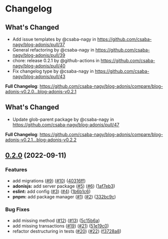 # Changelog

## What's Changed
* Add issue templates by @csaba-nagy in https://github.com/csaba-nagy/blog-adonis/pull/37
* General refactoring by @csaba-nagy in https://github.com/csaba-nagy/blog-adonis/pull/39
* chore: release 0.2.1 by @github-actions in https://github.com/csaba-nagy/blog-adonis/pull/40
* Fix changelog type by @csaba-nagy in https://github.com/csaba-nagy/blog-adonis/pull/43


**Full Changelog**: https://github.com/csaba-nagy/blog-adonis/compare/blog-adonis-v0.2.0...blog-adonis-v0.2.1

## What's Changed
* Update glob-parent package by @csaba-nagy in https://github.com/csaba-nagy/blog-adonis/pull/47


**Full Changelog**: https://github.com/csaba-nagy/blog-adonis/compare/blog-adonis-v0.2.1...blog-adonis-v0.2.2

## [0.2.0](https://github.com/csaba-nagy/blog-adonis/compare/blog-adonis-v0.1.0...blog-adonis-v0.2.0) (2022-09-11)


### Features

* add migrations ([#9](https://github.com/csaba-nagy/blog-adonis/issues/9)) ([#10](https://github.com/csaba-nagy/blog-adonis/issues/10)) ([40316ff](https://github.com/csaba-nagy/blog-adonis/commit/40316ff5bce34f1f2789d900205538b9665ea5fb))
* **adonisjs:** add server package ([#5](https://github.com/csaba-nagy/blog-adonis/issues/5)) ([#6](https://github.com/csaba-nagy/blog-adonis/issues/6)) ([1af7eb3](https://github.com/csaba-nagy/blog-adonis/commit/1af7eb36330d313e34c5957f3c41d1e7442ed166))
* **eslint:** add config ([#3](https://github.com/csaba-nagy/blog-adonis/issues/3)) ([#4](https://github.com/csaba-nagy/blog-adonis/issues/4)) ([1b6b1c6](https://github.com/csaba-nagy/blog-adonis/commit/1b6b1c6402965993ca7c74b13987c1587139d08b))
* **pnpm:** add package manager ([#1](https://github.com/csaba-nagy/blog-adonis/issues/1)) ([#2](https://github.com/csaba-nagy/blog-adonis/issues/2)) ([332bc9c](https://github.com/csaba-nagy/blog-adonis/commit/332bc9c5cb8edf4cad900654e8bce16911dfd019))


### Bug Fixes

* add missing method ([#12](https://github.com/csaba-nagy/blog-adonis/issues/12)) ([#13](https://github.com/csaba-nagy/blog-adonis/issues/13)) ([5c15b6a](https://github.com/csaba-nagy/blog-adonis/commit/5c15b6ad7e3dbbc6c9150cb03312d47b61b9a35e))
* add missing transactions ([#19](https://github.com/csaba-nagy/blog-adonis/issues/19)) ([#21](https://github.com/csaba-nagy/blog-adonis/issues/21)) ([51e19c0](https://github.com/csaba-nagy/blog-adonis/commit/51e19c07fb97f767929a0a5e9e834b7e9c616ada))
* refactor destructuring in tests ([#20](https://github.com/csaba-nagy/blog-adonis/issues/20)) ([#22](https://github.com/csaba-nagy/blog-adonis/issues/22)) ([f3728a8](https://github.com/csaba-nagy/blog-adonis/commit/f3728a82c83c8f6b4695c7b5475b966769bd9999))

